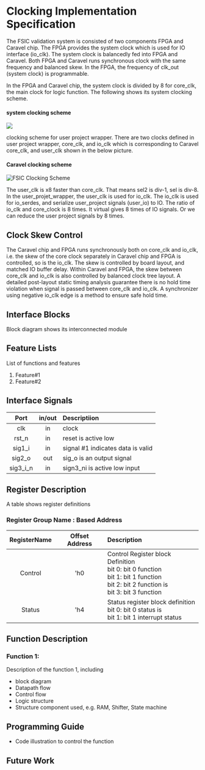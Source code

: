 # Clocking Implementation Specification
The FSIC validation system is consisted of two components FPGA and Caravel chip. The FPGA provides the system clock which is used for IO interface (io_clk). The system clock is balancedly fed into FPGA and Caravel. Both FPGA and Caravel runs synchronous clock with the same frequency and balanced skew. In the FPGA, the frequency of clk_out (system clock) is programmable. 

In the FPGA and Caravel chip, the system clock is divided by 8 for core_clk, the main clock for logic function. The following shows its system clocking scheme. 

#### system clocking scheme

![](https://i.imgur.com/nh9AzQV.png)

clocking scheme for user project wrapper.
There are two clocks defined in user project wrapper, core_clk, and io_clk which is corresponding to Caravel core_clk, and user_clk shown in the below picture.

#### Caravel clocking scheme
![FSIC Clocking Scheme](https://i.imgur.com/8NEdV5X.png)

The user_clk is x8 faster than core_clk. That means sel2 is div-1, sel is div-8. In the user_projet_wrapper, the user_clk is used for io_clk. 
The io_clk is used for io_serdes, and serialize user_project signals (user_io) to IO. 
The ratio of io_clk and core_clock is 8 times. It virtual gives 8 times of IO signals. Or we can reduce the user project signals by 8 times.

## Clock Skew Control
The Caravel chip and FPGA runs synchronously both on core_clk and io_clk, i.e. the skew of the core clock separately in Caravel chip and FPGA is controlled, so is the io_clk. The skew is controlled by board layout, and matched IO buffer delay. 
Within Caravel and FPGA, the skew between core_clk and io_clk is also controlled by balanced clock tree layout. A detailed post-layout static timing analysis guarantee there is no hold time violation when signal is passed between core_clk and io_clk. A synchronizer using negative io_clk edge is a method to ensure safe hold time. 


## Interface Blocks
Block diagram shows its interconnected module

## Feature Lists
List of functions and features
1. Feature#1
2. Feature#2

## Interface Signals


| Port | in/out | Descriptiion |
|:------:|:------:|:------------ |
|  clk   |   in   | clock        |
| rst_n |   in   | reset is active low        |
|sig1_i | in | signal #1 indicates data is valid |
|sig2_o | out | sig_o is an output signal |
|sig3_i_n| in | sign3_ni is active low input |

## Register Description
A table shows register definitions
### Register Group Name : Based Address

|RegisterName|Offset Address| Description |
|:----------:|:------------:| :-----------|
|Control     |'h0             | Control Register block Definition<br>bit 0: bit 0 function<br>bit 1: bit 1 function<br>bit 2: bit 2 function is<br>bit 3: bit 3 function |
|Status      | 'h4          | Status register block definition<br>bit 0: bit 0 status is<br>bit 1: bit 1 interrupt status|

## Function Description

### Function 1:
Description of the function 1, including 
- block diagram
- Datapath flow
- Control flow
- Logic structure
- Structure component used, e.g. RAM, Shifter, State machine 

## Programming Guide
- Code illustration to control the function

## Future Work


